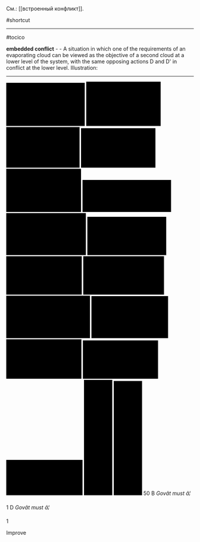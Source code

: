 См.: [[встроенный конфликт]].

#shortcut




<hr/>

#tocico

<b>embedded conflict</b> -  - A situation in which one of the requirements of an evaporating cloud can be viewed as the objective of a second cloud at a lower level of the system, with the same opposing actions D and D' in conflict at the lower level. 
Illustration:          
<hr/>
<img src="./tocico_dictionary_2nd_editio-50_1.png"/>
<img src="./tocico_dictionary_2nd_editio-50_2.png"/>
<img src="./tocico_dictionary_2nd_editio-50_3.png"/>
<img src="./tocico_dictionary_2nd_editio-50_4.png"/>
<img src="./tocico_dictionary_2nd_editio-50_5.png"/>
<img src="./tocico_dictionary_2nd_editio-50_6.png"/>
<img src="./tocico_dictionary_2nd_editio-50_7.png"/>
<img src="./tocico_dictionary_2nd_editio-50_8.png"/>
<img src="./tocico_dictionary_2nd_editio-50_9.png"/>
<img src="./tocico_dictionary_2nd_editio-50_10.png"/>
<img src="./tocico_dictionary_2nd_editio-50_11.png"/>
<img src="./tocico_dictionary_2nd_editio-50_12.png"/>
<img src="./tocico_dictionary_2nd_editio-50_13.png"/>
<img src="./tocico_dictionary_2nd_editio-50_14.png"/>
<img src="./tocico_dictionary_2nd_editio-50_15.png"/>
<img src="./tocico_dictionary_2nd_editio-50_16.png"/>
<img src="./tocico_dictionary_2nd_editio-50_17.png"/>
50 
B  <i>Govât must â¦</i>

1
D <i>Govât must â¦</i>
 
1  
 
Improve 



